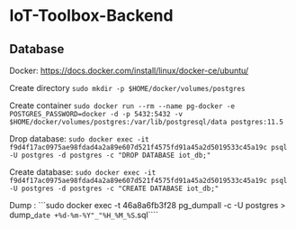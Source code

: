 # IoT-Toolbox-Backend

## Database

Docker: https://docs.docker.com/install/linux/docker-ce/ubuntu/

Create directory
`sudo mkdir -p $HOME/docker/volumes/postgres`

Create container
`sudo docker run --rm --name pg-docker -e POSTGRES_PASSWORD=docker -d -p 5432:5432 -v $HOME/docker/volumes/postgres:/var/lib/postgresql/data postgres:11.5`

Drop database: `sudo docker exec -it f9d4f17ac0975ae98fdad4a2a89e607d521f4575fd91a45a2d5019533c45a19c psql -U postgres -d postgres -c "DROP DATABASE iot_db;"`

Create database: `sudo docker exec -it f9d4f17ac0975ae98fdad4a2a89e607d521f4575fd91a45a2d5019533c45a19c psql -U postgres -d postgres -c "CREATE DATABASE iot_db;"`

Dump : ```sudo docker exec -t 46a8a6fb3f28 pg_dumpall -c -U postgres > dump_`date +%d-%m-%Y"_"%H_%M_%S`.sql````